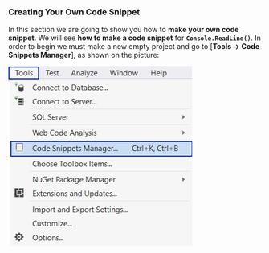 ### Creating Your Own Code Snippet

In this section we are going to show you how to **make your own  code snippet**. We will see **how to make a code snippet** for **`Console.ReadLine()`**. In order to begin we must make a new empty project and go to [**Tools -> Code Snippets Manager**], as shown on the picture:

![](/assets/chapter-11-images/01.Code-snippet-02.jpg) 